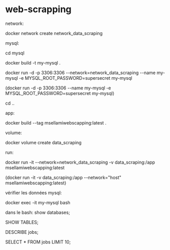# web-scrapping


network:

docker network create network_data_scraping


mysql:

cd mysql

docker build -t my-mysql .

docker run -d -p 3306:3306 --network=network_data_scraping --name my-mysql -e MYSQL_ROOT_PASSWORD=supersecret my-mysql

(docker run -d -p 3306:3306 --name my-mysql -e MYSQL_ROOT_PASSWORD=supersecret my-mysql)

cd ..


app:

docker build --tag  msellamiwebscapping:latest .


volume:

docker volume create data_scraping


run:

docker run -it --network=network_data_scraping -v data_scraping:/app msellamiwebscapping:latest


(docker run -it -v data_scraping:/app --network="host" msellamiwebscapping:latest)



vérifier les données mysql:

docker exec -it my-mysql bash

dans le bash: show databases;

SHOW TABLES;

DESCRIBE jobs;

SELECT * FROM jobs LIMIT 10;
